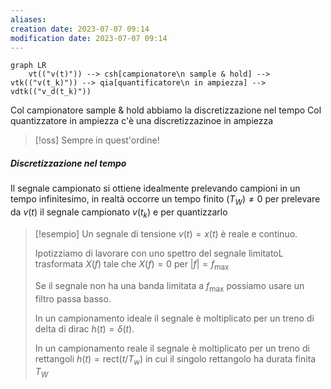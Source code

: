 ```yaml
---
aliases: 
creation date: 2023-07-07 09:14
modification date: 2023-07-07 09:14
---
```


```mermaid
graph LR
	vt(("v(t)")) --> csh[campionatore\n sample & hold] --> vtk(("v(t_k)")) --> qia[quantificatore\n in ampiezza] --> vdtk(("v_d(t_k)"))

```

Col campionatore sample & hold abbiamo la discretizzazione nel tempo
Col quantizzatore in ampiezza c'è una discretizzazinoe in ampiezza

>[!oss]
>Sempre in quest'ordine!

##### Discretizzazione nel tempo
Il segnale campionato si ottiene idealmente prelevando campioni in un tempo infinitesimo, in realtà occorre un tempo finito $(T_{W}) \neq 0$ per prelevare da $v(t)$ il segnale campionato $v(t_{k})$ e per quantizzarlo

>[!esempio]
>Un segnale di tensione $v(t) = x(t)$ è reale e continuo.
>
>Ipotizziamo di lavorare con uno spettro del segnale limitatoL trasformata $X(f)$ tale che $X(f) = 0$ per $|f| = f_{\max}$
>
>Se il segnale non ha una banda limitata a $f_{\max}$ possiamo usare un filtro passa basso.
>
>In un campionamento ideale il segnale è moltiplicato per un treno di delta di dirac $h(t) = \delta(t)$.
>
>In un campionamento reale il segnale è moltiplicato per un treno di rettangoli $h(t) = \text{rect}(t / T_{w})$ in cui il singolo rettangolo ha durata finita $T_{W}$
